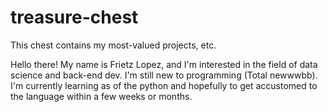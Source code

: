 # treasure-chest
This chest contains my most-valued projects, etc. 

Hello there! My name is Frietz Lopez, and I'm interested in the field of data science and back-end dev.
I'm still new to programming (Total newwwbb). I'm currently learning as of the python and hopefully to get accustomed to the language within a few weeks or months. 
